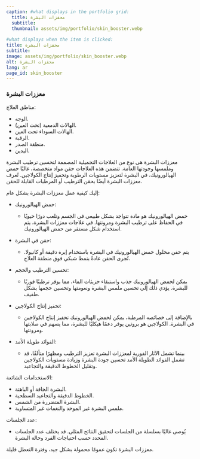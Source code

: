 ```yaml
---
caption: #what displays in the portfolio grid:
  title: محفزات البشرة
  subtitle: 
  thumbnail: assets/img/portfolio/skin_booster.webp
  
#what displays when the item is clicked:
title: محفزات البشرة
subtitle: 
image: assets/img/portfolio/skin_booster.webp
alt: محفزات البشرة
lang: ar
page_id: skin_booster
---
```

### معززات البشرة

مناطق العلاج:

- الوجه.
- الهالات الدمعية (تحت العين).
- الهالات السوداء تحت العين.
- الرقبة.
- منطقة الصدر.
- اليدين.

معززات البشرة هي نوع من العلاجات التجميلية المصممة لتحسين ترطيب البشرة وملمسها وجودتها العامة. تتضمن هذه العلاجات حقن مواد متخصصة، غالبًا حمض الهيالورونيك، في البشرة لتعزيز مستويات الرطوبة وتحفيز إنتاج الكولاجين. تُعرف معززات البشرة أيضًا بحقن الترطيب أو المرطبات القابلة للحقن.

إليك كيفية عمل معززات البشرة بشكل عام:

- حمض الهيالورونيك:

  - حمض الهيالورونيك هو مادة تتواجد بشكل طبيعي في الجسم وتلعب دورًا حيويًا في الحفاظ على ترطيب البشرة ومرونتها. في علاجات معززات البشرة، يتم استخدام شكل مستقر من حمض الهيالورونيك.
- حقن في البشرة:

  - يتم حقن محلول حمض الهيالورونيك في البشرة باستخدام إبرة دقيقة أو كانيولا. تُجرى الحقن عادةً بنمط شبكي فوق منطقة العلاج.
- تحسين الترطيب والحجم:

  - يمكن لحمض الهيالورونيك جذب واستبقاء جزيئات الماء، مما يوفر ترطيبًا فوريًا للبشرة. يؤدي ذلك إلى تحسين ملمس البشرة ونعومتها وتحسين حجمها بشكل طفيف.
- تحفيز إنتاج الكولاجين:

  - بالإضافة إلى خصائصه المرطبة، يمكن لحمض الهيالورونيك تحفيز إنتاج الكولاجين في البشرة. الكولاجين هو بروتين يوفر دعمًا هيكليًا للبشرة، مما يسهم في صلابتها ومرونتها.
- الفوائد طويلة الأمد:

  - بينما تشمل الآثار الفورية لمعززات البشرة تعزيز الترطيب ومظهرًا متألقًا، قد تشمل الفوائد الطويلة الأمد تحسين جودة البشرة وزيادة مستويات الكولاجين وتقليل الخطوط الدقيقة والتجاعيد.

الاستخدامات الشائعة:

- البشرة الجافة أو الباهتة.
- الخطوط الدقيقة والتجاعيد السطحية.
- البشرة المتضررة من الشمس.
- ملمس البشرة غير الموحد والنغمات غير المتساوية.

عدد الجلسات:

- يُوصى غالبًا بسلسلة من الجلسات لتحقيق النتائج المثلى. قد يختلف عدد الجلسات المحدد حسب احتياجات الفرد وحالة البشرة.

معززات البشرة تكون عمومًا محمولة بشكل جيد، وفترة التعطل قليلة.
